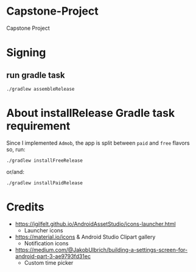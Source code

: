 # Capstone-Project
Capstone Project

# Signing
## run gradle task
```
./gradlew assembleRelease
```

# About installRelease Gradle task requirement
Since I implemented ```Admob```, the app is split between ```paid``` and ```free``` flavors so, run:
```
./gradlew installFreeRelease
```
or/and:
```
./gradlew installPaidRelease
```

# Credits
* https://jgilfelt.github.io/AndroidAssetStudio/icons-launcher.html
  * Launcher icons
* https://material.io/icons & Android Studio Clipart gallery
  * Notification icons
* https://medium.com/@JakobUlbrich/building-a-settings-screen-for-android-part-3-ae9793fd31ec
  * Custom time picker